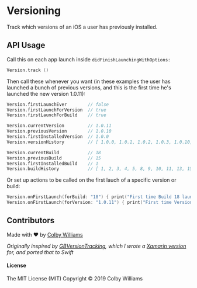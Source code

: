 # Versioning

Track which versions of an iOS a user has previously installed.  

## API Usage

Call this on each app launch inside `didFinishLaunchingWithOptions:`

```swift
Version.track ()
```

Then call these whenever you want (in these examples the user has launched a bunch of previous versions, and this is the first time he's launched the new version 1.0.11):

```swift
Version.firstLaunchEver        // false
Version.firstLaunchForVersion  // true
Version.firstLaunchForBuild    // true

Version.currentVersion         // 1.0.11
Version.previousVersion        // 1.0.10
Version.firstInstalledVersion  // 1.0.0
Version.versionHistory         // [ 1.0.0, 1.0.1, 1.0.2, 1.0.3, 1.0.10, 1.0.11 ]

Version.currentBuild           // 18
Version.previousBuild          // 15
Version.firstInstalledBuild    // 1
Version.buildHistory           // [ 1, 2, 3, 4, 5, 8, 9, 10, 11, 13, 15, 18 ]
 ```

Or set up actions to be called on the first lauch of a specific version or build:

```swift
Version.onFirstLaunch(forBuild: "18") { print("First time Build 18 launched!") }
Version.onFirstLaunch(forVersion: "1.0.11") { print("First time Version 1.0.11 launched!") }
```


## Contributors

Made with ❤️ by  [Colby Williams](https://github.com/colbylwilliams)
  
 _Originally inspired by [GBVersionTracking](https://github.com/lmirosevic/GBVersionTracking), which I wrote a [Xamarin version](https://github.com/colbylwilliams/VersionTrackingPlugin) for, and ported that to Swift_


#### License
The MIT License (MIT)
Copyright © 2019 Colby Williams

